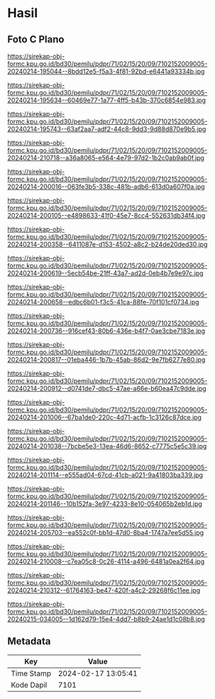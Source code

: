# Hasil

## Foto C Plano

https://sirekap-obj-formc.kpu.go.id/bd30/pemilu/pdpr/71/02/15/20/09/7102152009005-20240214-195044--8bdd12e5-f5a3-4f81-92bd-e6441a93334b.jpg

https://sirekap-obj-formc.kpu.go.id/bd30/pemilu/pdpr/71/02/15/20/09/7102152009005-20240214-195634--60469e77-1a77-4ff5-b43b-370c6854e983.jpg

https://sirekap-obj-formc.kpu.go.id/bd30/pemilu/pdpr/71/02/15/20/09/7102152009005-20240214-195743--63af2aa7-adf2-44c8-9dd3-9d88d870e9b5.jpg

https://sirekap-obj-formc.kpu.go.id/bd30/pemilu/pdpr/71/02/15/20/09/7102152009005-20240214-210718--a36a8065-e564-4e79-97d2-1b2c0ab9ab0f.jpg

https://sirekap-obj-formc.kpu.go.id/bd30/pemilu/pdpr/71/02/15/20/09/7102152009005-20240214-200016--063fe3b5-338c-481b-adb6-613d0a607f0a.jpg

https://sirekap-obj-formc.kpu.go.id/bd30/pemilu/pdpr/71/02/15/20/09/7102152009005-20240214-200105--e4898633-41f0-45e7-8cc4-552631db34f4.jpg

https://sirekap-obj-formc.kpu.go.id/bd30/pemilu/pdpr/71/02/15/20/09/7102152009005-20240214-200358--6411087e-d153-4502-a8c2-b24de20ded30.jpg

https://sirekap-obj-formc.kpu.go.id/bd30/pemilu/pdpr/71/02/15/20/09/7102152009005-20240214-200619--5ecb54be-21ff-43a7-ad2d-0eb4b7e9e97c.jpg

https://sirekap-obj-formc.kpu.go.id/bd30/pemilu/pdpr/71/02/15/20/09/7102152009005-20240214-200658--edbc6b01-f3c5-41ca-88fe-70f101cf0734.jpg

https://sirekap-obj-formc.kpu.go.id/bd30/pemilu/pdpr/71/02/15/20/09/7102152009005-20240214-200736--916cef43-80b6-436e-b4f7-0ae3cbe7183e.jpg

https://sirekap-obj-formc.kpu.go.id/bd30/pemilu/pdpr/71/02/15/20/09/7102152009005-20240214-200817--01eba446-1b7b-45ab-86d2-9e7fb6277e80.jpg

https://sirekap-obj-formc.kpu.go.id/bd30/pemilu/pdpr/71/02/15/20/09/7102152009005-20240214-200912--d0741de7-dbc5-47ae-a66e-b60ea47c9dde.jpg

https://sirekap-obj-formc.kpu.go.id/bd30/pemilu/pdpr/71/02/15/20/09/7102152009005-20240214-201006--67ba1de0-220c-4d71-acfb-1c3126c87dce.jpg

https://sirekap-obj-formc.kpu.go.id/bd30/pemilu/pdpr/71/02/15/20/09/7102152009005-20240214-201038--7bcbe5e3-13ea-46d6-8652-c7775c5e5c39.jpg

https://sirekap-obj-formc.kpu.go.id/bd30/pemilu/pdpr/71/02/15/20/09/7102152009005-20240214-201114--e555ad04-67cd-41cb-a021-9a41803ba339.jpg

https://sirekap-obj-formc.kpu.go.id/bd30/pemilu/pdpr/71/02/15/20/09/7102152009005-20240214-201146--10b152fa-3e97-4233-8e10-054065b2eb1d.jpg

https://sirekap-obj-formc.kpu.go.id/bd30/pemilu/pdpr/71/02/15/20/09/7102152009005-20240214-205703--ea552c0f-bb1d-47d0-8ba4-1747a7ee5d55.jpg

https://sirekap-obj-formc.kpu.go.id/bd30/pemilu/pdpr/71/02/15/20/09/7102152009005-20240214-210008--c7ea05c8-0c26-4114-a496-6481a0ea2f64.jpg

https://sirekap-obj-formc.kpu.go.id/bd30/pemilu/pdpr/71/02/15/20/09/7102152009005-20240214-210312--61764163-be47-420f-a4c2-29268f6c11ee.jpg

https://sirekap-obj-formc.kpu.go.id/bd30/pemilu/pdpr/71/02/15/20/09/7102152009005-20240215-034005--1d162d79-15e4-4dd7-b8b9-24ae1d1c08b8.jpg


## Metadata

| Key        | Value               |
| ---------- | ------------------- |
| Time Stamp | 2024-02-17 13:05:41 |
| Kode Dapil | 7101                |



